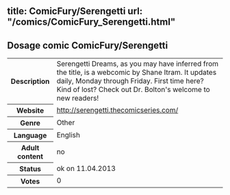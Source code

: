 title: ComicFury/Serengetti
url: "/comics/ComicFury_Serengetti.html"
---
Dosage comic ComicFury/Serengetti
-----------------------------------------

<table class="comicinfo">
<tr>
<th>Description</th><td>Serengetti Dreams, as you may have inferred from the title, is a webcomic by Shane Itram. It updates daily, Monday through Friday. First time here? Kind of lost? Check out Dr. Bolton's welcome to new readers!</td>
</tr>
<tr>
<th>Website</th><td><a href="http://serengetti.thecomicseries.com/">http://serengetti.thecomicseries.com/</a></td>
</tr>
<tr>
<th>Genre</th><td>Other</td>
</tr>
<tr>
<th>Language</th><td>English</td>
</tr>
<tr>
<th>Adult content</th><td>no</td>
</tr>
<tr>
<th>Status</th><td>ok on 11.04.2013</td>
</tr>
<tr>
<th>Votes</th><td>0</div></td>
</tr>
</table>
